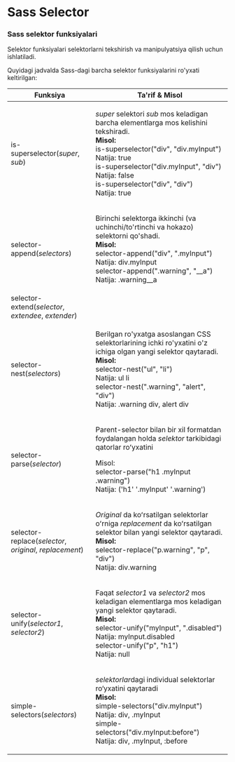 # Sass Selector

### Sass selektor funksiyalari <a href="#sass-selektor-funksiyalari" id="sass-selektor-funksiyalari"></a>

Selektor funksiyalari selektorlarni tekshirish va manipulyatsiya qilish uchun ishlatiladi.

Quyidagi jadvalda Sass-dagi barcha selektor funksiyalarini ro'yxati keltirilgan:

| Funksiya                                                | Ta'rif & Misol                                                                                                                                                                                                                                                                                             |
| ------------------------------------------------------- | ---------------------------------------------------------------------------------------------------------------------------------------------------------------------------------------------------------------------------------------------------------------------------------------------------------- |
| is-superselector(_super_, _sub_)                        | <p><em>super</em> selektori <em>sub</em> mos keladigan barcha elementlarga mos kelishini tekshiradi.<br><strong>Misol:</strong><br>is-superselector("div", "div.myInput")<br>Natija: true<br>is-superselector("div.myInput", "div")<br>Natija: false<br>is-superselector("div", "div")<br>Natija: true</p> |
| selector-append(_selectors_)                            | <p>Birinchi selektorga ikkinchi (va uchinchi/to'rtinchi va hokazo) selektorni qo'shadi.<br><strong>Misol:</strong><br>selector-append("div", ".myInput")<br>Natija: div.myInput<br>selector-append(".warning", "__a")<br>Natija: .warning__a</p>                                                           |
| selector-extend(_selector_, _extendee_, _extender_)     |                                                                                                                                                                                                                                                                                                            |
| selector-nest(_selectors_)                              | <p>Berilgan ro'yxatga asoslangan CSS selektorlarining ichki ro'yxatini o'z ichiga olgan yangi selektor qaytaradi.<br><strong>Misol:</strong><br>selector-nest("ul", "li")<br>Natija: ul li<br>selector-nest(".warning", "alert", "div")<br>Natija: .warning div, alert div</p>                             |
| selector-parse(_selector_)                              | <p>Parent-selector bilan bir xil formatdan foydalangan holda <em>selektor</em> tarkibidagi qatorlar roʻyxatini </p><p>Misol:<br>selector-parse("h1 .myInput .warning")<br>Natija: ('h1' '.myInput' '.warning')</p>                                                                                         |
| selector-replace(_selector_, _original_, _replacement_) | <p><em>Original</em> da koʻrsatilgan selektorlar oʻrniga <em>replacement</em> da koʻrsatilgan selektor bilan yangi selektor qaytaradi.<br><strong>Misol:</strong><br>selector-replace("p.warning", "p", "div")<br>Natija: div.warning</p>                                                                  |
| selector-unify(_selector1_, _selector2_)                | <p>Faqat <em>selector1</em> va <em>selector2</em> mos keladigan elementlarga mos keladigan yangi selektor qaytaradi.<br><strong>Misol:</strong><br>selector-unify("myInput", ".disabled")<br>Natija: myInput.disabled<br>selector-unify("p", "h1")<br>Natija: null</p>                                     |
| simple-selectors(_selectors_)                           | <p><em>selektorlar</em>dagi individual selektorlar ro‘yxatini qaytaradi<br><strong>Misol:</strong><br>simple-selectors("div.myInput")<br>Natija: div, .myInput<br>simple-selectors("div.myInput:before")<br>Natija: div, .myInput, :before</p>                                                             |
